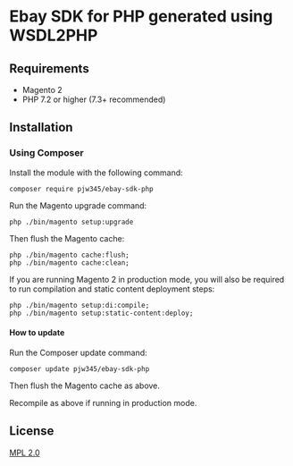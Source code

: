 # Ebay SDK for PHP generated using WSDL2PHP

## Requirements
- Magento 2
- PHP 7.2 or higher (7.3+ recommended)

## Installation

### Using Composer

Install the module with the following command:
```
composer require pjw345/ebay-sdk-php
```

Run the Magento upgrade command:
```
php ./bin/magento setup:upgrade
```

Then flush the Magento cache:
```
php ./bin/magento cache:flush;
php ./bin/magento cache:clean;
```

If you are running Magento 2 in production mode, you will also be required to run compilation and static content deployment steps:
```
php ./bin/magento setup:di:compile;
php ./bin/magento setup:static-content:deploy;
```

#### How to update

Run the Composer update command:
```
composer update pjw345/ebay-sdk-php
```

Then flush the Magento cache as above.

Recompile as above if running in production mode.

## License
[MPL 2.0](https://www.mozilla.org/en-US/MPL/2.0/)
